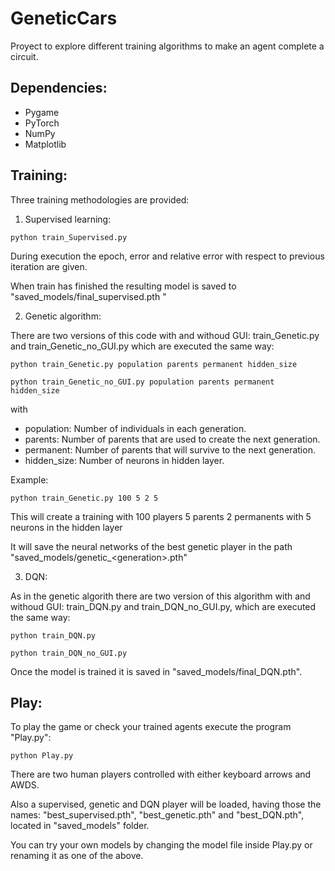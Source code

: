 # GeneticCars

Proyect to explore different training algorithms to make an agent complete 
a circuit.

## Dependencies:
- Pygame
- PyTorch
- NumPy
- Matplotlib

## Training:
Three training methodologies are provided:
1. Supervised learning:
```
python train_Supervised.py
```
During execution the epoch, error and relative error with respect to previous iteration
are given.

When train has finished the resulting model is saved to "saved_models/final_supervised.pth "

2. Genetic algorithm:

There are two versions of this code with and withoud GUI: train_Genetic.py and train_Genetic_no_GUI.py 
which are executed the same way:
```
python train_Genetic.py population parents permanent hidden_size

python train_Genetic_no_GUI.py population parents permanent hidden_size
```
with
* population: Number of individuals in each generation.
* parents: Number of parents that are used to create the next generation.
* permanent: Number of parents that will survive to the next generation.
* hidden_size: Number of neurons in hidden layer.

Example:
```
python train_Genetic.py 100 5 2 5
```
This will create a training with 100 players 5 parents 2 permanents with 5 neurons in the hidden layer

It will save the neural networks of the best genetic player in the path "saved_models/genetic_\<generation>.pth"

3. DQN:

As in the genetic algorith there are two version of this algorithm with and withoud GUI:
train_DQN.py and train_DQN_no_GUI.py, which are executed the same way:
```
python train_DQN.py

python train_DQN_no_GUI.py
```
Once the model is trained it is saved in "saved_models/final_DQN.pth".

## Play:
To play the game or check your trained agents execute the program "Play.py":
```
python Play.py
```
There are two human players controlled with either keyboard arrows and AWDS.

Also a supervised, genetic and DQN player will be loaded, having those the names:
"best_supervised.pth", "best_genetic.pth" and "best_DQN.pth", located in "saved_models"
folder.

You can try your own models by changing the model file inside Play.py or renaming 
it as one of the above.
